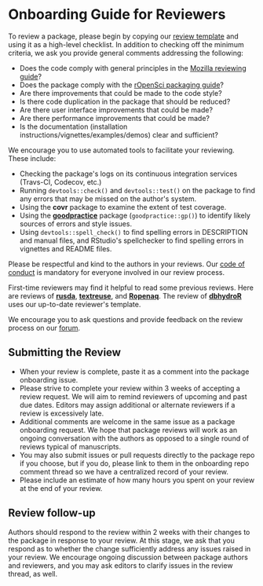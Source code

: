 # Onboarding Guide for Reviewers

To review a package, please begin by copying our [review template](#reviewtemplate)
and using it as a high-level checklist.  In addition to checking off the minimum criteria,
we ask you provide general comments addressing the following:

- Does the code comply with general principles in the [Mozilla reviewing guide](https://mozillascience.github.io/codeReview/review.html)?
- Does the package comply with the [rOpenSci packaging guide](#building)?
- Are there improvements that could be made to the code style?
- Is there code duplication in the package that should be reduced?
- Are there user interface improvements that could be made?
- Are there performance improvements that could be made?
- Is the documentation (installation instructions/vignettes/examples/demos) clear and sufficient?

We encourage you to use automated tools to facilitate your reviewing.  These
include:

-  Checking the package's logs on its continuous integration services (Travs-CI, Codecov, etc.)
-  Running `devtools::check()` and `devtools::test()` on the package to find any errors that may be missed on the author's system.
-  Using the **covr** package to examine the extent of test coverage.
-  Using the [**goodpractice**](https://github.com/MangoTheCat/goodpractice) package (`goodpractice::gp()`) to identify likely sources of errors and style issues.
-  Using `devtools::spell_check()` to find spelling errors in DESCRIPTION and
manual files, and RStudio's spellchecker to find spelling errors in vignettes and
README files.

Please be respectful and kind to the authors in your reviews. Our [code of conduct](#code-of-conduct) is mandatory for everyone involved in our review process.

First-time reviewers may find it helpful to read some previous reviews.  Here are reviews of [**rusda**](https://github.com/ropensci/onboarding/issues/18), [**textreuse**](https://github.com/ropensci/onboarding/issues/20), and [**Ropenaq**](https://github.com/ropensci/onboarding/issues/24).  The review of [**dbhydroR**](https://github.com/ropensci/onboarding/issues/61) uses our up-to-date reviewer's template.

We encourage you to ask questions and provide feedback on the review process on our [forum](https://discuss.ropensci.org). 

## Submitting the Review

- When your review is complete, paste it as a comment into the package onboarding issue.
- Please strive to complete your review within 3 weeks of accepting a review request. We will aim to remind reviewers of upcoming and past due dates. Editors may assign
additional or alternate reviewers if a review is excessively late.
- Additional comments are welcome in the same issue as a package onboarding request. We hope that package reviews will work as an ongoing conversation with the authors as opposed to a single round of reviews typical of manuscripts.
- You may also submit issues or pull requests directly to the package repo if you choose, but if you do, please link to them in the onboarding repo comment thread so we have a centralized record of your review.
- Please include an estimate of how many hours you spent on your review at the end of your review.

## Review follow-up

Authors should respond to the review within 2 weeks with their changes to the package
in response to your review.  At this stage, we ask that you respond as to whether
the change sufficiently address any issues raised in your review. We encourage
ongoing discussion between package authors and reviewers, and you may ask editors
to clarify issues in the review thread, as well.
